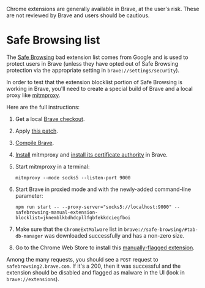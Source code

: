 Chrome extensions are generally available in Brave, at the user's risk. These are not reviewed by Brave and users should be cautious.

# Safe Browsing list

The [Safe Browsing](https://safebrowsing.google.com/) bad extension list comes from Google and is used to protect users in Brave (unless they have opted out of Safe Browsing protection via the appropriate setting in `brave://settings/security`).

In order to test that the extension blocklist portion of Safe Browsing is working in Brave, you'll need to create a special build of Brave and a local proxy like [mitmproxy](https://mitmproxy.org/).

Here are the full instructions:

1. Get a local [Brave checkout](https://github.com/brave/brave-browser/blob/master/README.md#clone-and-initialize-the-repo).
2. Apply [this patch](https://gist.github.com/fmarier/3cf69f2d6696d44919784b62d9613a06).
3. [Compile Brave](https://github.com/brave/brave-browser/blob/master/README.md#build-brave).
4. [Install](https://docs.mitmproxy.org/stable/overview-installation/) mitmproxy and [install its certificate authority](https://docs.mitmproxy.org/stable/concepts-certificates/) in Brave.
5. Start mitmproxy in a terminal:

       mitmproxy --mode socks5 --listen-port 9000

6. Start Brave in proxied mode and with the newly-added command-line parameter:

       npm run start -- --proxy-server="socks5://localhost:9000" --safebrowsing-manual-extension-blocklist=jknemblkbdhdcpllfgbfekkdciegfboi

7. Make sure that the `ChromeExtMalware` list in `brave://safe-browsing/#tab-db-manager` was downloaded successfully and has a non-zero size.
8. Go to the Chrome Web Store to install this [manually-flagged extension](https://chrome.google.com/webstore/detail/suspicious-site-reporter/jknemblkbdhdcpllfgbfekkdciegfboi).

Among the many requests, you should see a `POST` request to `safebrowsing2.brave.com`. If it's a 200, then it was successful and the extension should be disabled and flagged as malware in the UI (look in `brave://extensions`).